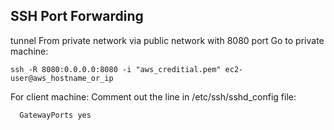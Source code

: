 ## SSH Port Forwarding
tunnel From private network via public network with 8080 port
Go to private machine: 

```
ssh -R 8080:0.0.0.0:8080 -i "aws_creditial.pem" ec2-user@aws_hostname_or_ip
```
For client machine: 
Comment out the line in /etc/ssh/sshd_config file:
```
  GatewayPorts yes
```
